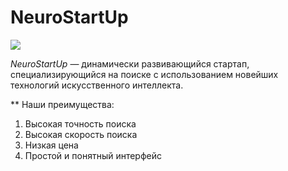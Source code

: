 # NeuroStartUp

![](https://netology-code.github.io/git-homeworks/introduction/assets/logo.png)

*NeuroStartUp* — динамически развивающийся стартап, специализирующийся на поиске с использованием новейших технологий искусственного интеллекта.

** Наши преимущества:
1. Высокая точность поиска
1. Высокая скорость поиска
1. Низкая цена
1. Простой и понятный интерфейс